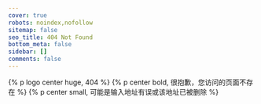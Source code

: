 ```yaml
---
cover: true
robots: noindex,nofollow
sitemap: false
seo_title: 404 Not Found
bottom_meta: false
sidebar: []
comments: false
---
```


{% p logo center huge, 404 %}
{% p center bold, 很抱歉，您访问的页面不存在 %}
{% p center small, 可能是输入地址有误或该地址已被删除 %}